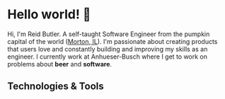 # Hello world! 👋

Hi, I'm Reid Butler. A self-taught Software Engineer from the pumpkin capital of the world ([Morton, IL](http://local.townsquarepublications.com/illinois/morton/morton1.html)). I'm passionate about creating products that users love and constantly building and improving my skills as an engineer. I currently work at Anhueser-Busch where I get to work on problems about **beer** and **software**.

## Technologies & Tools
<!--
**rbutl0215/rbutl0215** is a ✨ _special_ ✨ repository because its `README.md` (this file) appears on your GitHub profile.

Here are some ideas to get you started:

- 🔭 I’m currently working on ...
- 🌱 I’m currently learning ...
- 👯 I’m looking to collaborate on ...
- 🤔 I’m looking for help with ...
- 💬 Ask me about ...
- 📫 How to reach me: ...
- 😄 Pronouns: ...
- ⚡ Fun fact: ...
-->
